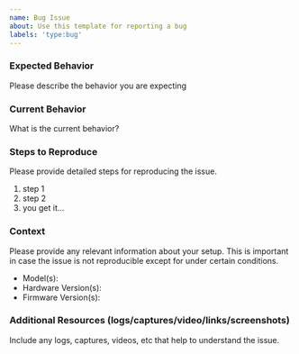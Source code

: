 ```yaml
---
name: Bug Issue
about: Use this template for reporting a bug
labels: 'type:bug'
---
```


### Expected Behavior

Please describe the behavior you are expecting

### Current Behavior

What is the current behavior?

### Steps to Reproduce

Please provide detailed steps for reproducing the issue.

1. step 1
2. step 2
3. you get it...

### Context

Please provide any relevant information about your setup. This is important in case the issue is not reproducible except for under certain conditions.

* Model(s):
* Hardware Version(s):
* Firmware Version(s):

### Additional Resources (logs/captures/video/links/screenshots)

Include any logs, captures, videos, etc that help to understand the issue.
